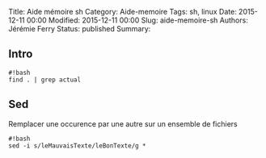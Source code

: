 Title: Aide mémoire sh
Category: Aide-memoire
Tags: sh, linux
Date: 2015-12-11 00:00
Modified: 2015-12-11 00:00
Slug: aide-memoire-sh
Authors: Jérémie Ferry
Status: published
Summary:

## Intro

    #!bash
    find . | grep actual

## Sed

Remplacer une occurence par une autre sur un ensemble de fichiers

    #!bash
    sed -i s/leMauvaisTexte/leBonTexte/g *